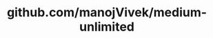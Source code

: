 ---
layout: post
title: github.com/manojVivek/medium-unlimited
categories: link
tags: [انگلیسی, برنامه‌نویسی]
---